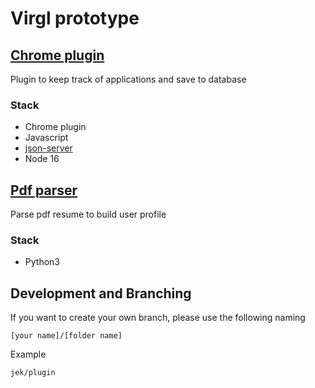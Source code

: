 # Virgl prototype

## [Chrome plugin](/plugin)

Plugin to keep track of applications and save to database

### Stack

- Chrome plugin
- Javascript
- [json-server](https://www.npmjs.com/package/json-server)
- Node 16

## [Pdf parser](/parser)

Parse pdf resume to build user profile

### Stack

- Python3

## Development and Branching

If you want to create your own branch, please use the following naming

```
[your name]/[folder name]
```

Example

```
jek/plugin
```